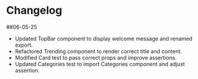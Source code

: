 # Changelog

##06-05-25
- Updated TopBar component to display welcome message and renamed export.
- Refactored Trending component to render correct title and content.
- Modified Card test to pass correct props and improve assertions.
- Updated Categories test to import Categories component and adjust assertion.
